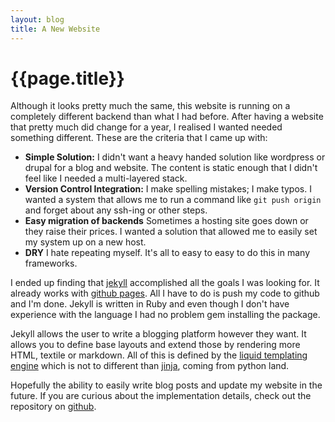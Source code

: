 ```yaml
---
layout: blog
title: A New Website
---
```


{{page.title}}
==============

Although it looks pretty much the same, this website is running on a completely different
backend than what I had before. After having a website that pretty much did change for
a year, I realised I wanted needed something different. These are the criteria that I came
up with:

- **Simple Solution:** I didn't want a heavy handed solution like wordpress or drupal for
a blog and website. The content is static enough that I didn't feel like I needed a multi-layered
stack.
- **Version Control Integration:** I make spelling mistakes; I make typos. I wanted a system
that allows me to run a command like `git push origin` and forget about any ssh-ing or
other steps.
- **Easy migration of backends** Sometimes a hosting site goes down or they raise their prices.
I wanted a solution that allowed me to easily set my system up on a new host.
- **DRY** I hate repeating myself. It's all to easy to easy to do this in many frameworks.


I ended up finding that [jekyll][1] accomplished all the goals I was looking for. It already
works with [github pages][2]. All I have to do is push my code to github and I'm done. Jekyll
is written in Ruby and even though I don't have experience with the language I had no problem
gem installing the package.

Jekyll allows the user to write a blogging platform however they want. It allows you to define
base layouts and extend those by rendering more HTML, textile or markdown. All of this is defined
by the [liquid templating engine][3] which is not to different than [jinja][4], coming from
python land.

Hopefully the ability to easily write blog posts and update my website in the future. If
you are curious about the implementation details, check out the repository on [github][5].

[1]: https://github.com/mojombo/jekyll
[2]: http://pages.github.com/
[3]: https://github.com/Shopify/liquid
[4]: http://jinja.pocoo.org/
[5]: https://github.com/highriseo/highriseo.github.com